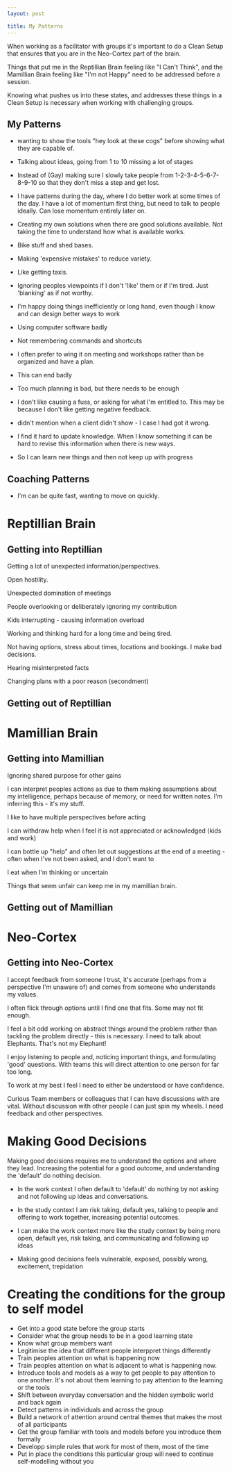```yaml
---
layout: post

title: My Patterns
---
```


When working as a facilitator with groups it's important to do a Clean Setup that ensures that you are in the Neo-Cortex part of the brain.

Things that put me in the Reptillian Brain feeling like "I Can't Think", and the Mamillian Brain feeling like "I'm not Happy" need to be addressed before a session.

Knowing what pushes us into these states, and addresses these things in a Clean Setup is necessary when working with challenging groups.

## My Patterns
* wanting to show the tools "hey look at these cogs" before showing what they are capable of.
* Talking about ideas, going from 1 to 10 missing a lot of stages
 * Instead of (Gay) making sure I slowly take people from 1-2-3-4-5-6-7-8-9-10 so that they don't miss a step and get lost.
* I have patterns during the day, where  I do better work at some times of the day. I have a lot of momentum first thing, but need to talk to people ideally. Can lose momentum entirely later on.
* Creating my own solutions when there are good solutions available. Not taking the time to understand how what is available works.
 * Bike stuff and shed bases.

* Making 'expensive mistakes' to reduce variety.
 * Like getting taxis.

* Ignoring peoples viewpoints if I don't 'like' them or if I'm tired. Just 'blanking' as if not worthy.

* I'm happy doing things inefficiently or long hand, even though I know and can design better ways to work
 * Using computer software badly
 * Not remembering commands and shortcuts

* I often prefer to wing it on meeting and workshops rather than be organized and have a plan.
 * This can end badly
 * Too much planning is bad, but there needs to be enough

* I don't like causing a fuss, or asking for what I'm entitled to. This may be because I don't like getting negative feedback.
 * didn't mention when a client didn't show - I case I had got it wrong.

* I find it hard to update knowledge. When I know something it can be hard to revise this information when there is new ways.
 * So I can learn new things and then not keep up with progress

## Coaching Patterns
* I'm can be quite fast, wanting to move on quickly.

# Reptillian Brain
## Getting into Reptillian
Getting a lot of unexpected information/perspectives.

Open hostility.

Unexpected domination of meetings

People overlooking or deliberately ignoring my contribution

Kids interrupting - causing information overload

Working and thinking hard for a long time and being tired.

Not having options, stress about times, locations and bookings. I make bad decisions.

Hearing misinterpreted facts

Changing plans with a poor reason (secondment)

## Getting out of Reptillian


# Mamillian Brain
## Getting into Mamillian
Ignoring shared purpose for other gains

I can interpret peoples actions as due to them making assumptions about my intelligence, perhaps because of memory, or need for written notes. I'm inferring this - it's my stuff.

I like to have multiple perspectives before acting

I can withdraw help when I feel it is not appreciated or acknowledged (kids and work)

I can bottle up "help" and often let out suggestions at the end of a meeting - often when I've not been asked, and I don't want to

I eat when I'm thinking or uncertain

Things that seem unfair can keep me in my mamillian brain.

## Getting out of Mamillian

# Neo-Cortex
## Getting into Neo-Cortex
I accept feedback from someone I trust, it's accurate (perhaps from a perspective I'm unaware of) and comes from someone who understands my values.

I often flick through options until I find one that fits. Some may not fit enough.

I feel a bit odd working on abstract things around the problem rather than tackling the problem directly - this is necessary. I need to talk about Elephants. That's not my Elephant!

I enjoy listening to people and, noticing important things, and formulating 'good' questions. With teams this will direct attention to one person for far too long.

To work at my best I feel I need to either be understood or have confidence.

Curious Team members or colleagues that I can have discussions with are vital. Without discussion with other people I can just spin my wheels. I need feedback and other perspectives.

# Making Good Decisions

Making good decisions requires me to understand the options and where they lead. Increasing the potential for a good outcome, and understanding the 'default' do nothing decision.
* In the work context I often default to 'default' do nothing by not asking and not following up ideas and conversations.
* In the study context I am risk taking, default yes, talking to people and offering to work together, increasing potential outcomes.
* I can make the work context more like the study context by being more open, default yes, risk taking, and communicating and following up ideas

* Making good decisions feels vulnerable, exposed, possibly wrong, excitement, trepidation

# Creating the conditions for the group to self model

* Get into a good state before the group starts
* Consider what the group needs to be in a good learning state
* Know what group members want
* Legitimise the idea that different people interppret things differently
* Train peoples attention on what is happening now
* Train peoples attention on what is adjacent to what is happening now.
* Introduce tools and models as a way to get people to pay attention to one another. It's not about them learning to pay attention to the learning or the tools
* Shift between everyday conversation and the hidden symbolic world and back again
* Detect patterns in individuals and across the group
* Build a network of attention around central themes that makes the most of all participants
* Get the group familiar with tools and models before you introduce them formally
* Developp simple rules that work for most of them, most of the time
* Put in place the conditions this particular group will need to continue self-modelling without you
